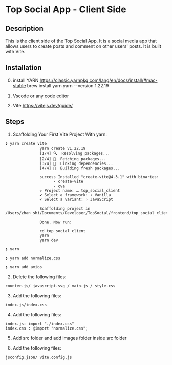 # Top Social App - Client Side

## Description

This is the client side of the Top Social App. It is a social media app that allows users to create posts and comment on other users' posts. It is built with Vite.

## Installation

0. install YARN https://classic.yarnpkg.com/lang/en/docs/install/#mac-stable
	brew install yarn
   yarn --version
      1.22.19

1. Vscode or any code editor

2. Vite https://vitejs.dev/guide/

## Steps

1. Scaffolding Your First Vite Project
   With yarn:

```
❯ yarn create vite
               yarn create v1.22.19
               [1/4] 🔍  Resolving packages...
               [2/4] 🚚  Fetching packages...
               [3/4] 🔗  Linking dependencies...
               [4/4] 🔨  Building fresh packages...

               success Installed "create-vite@4.3.1" with binaries:
                     - create-vite
                     - cva
               ✔ Project name: … top_social_client
               ✔ Select a framework: › Vanilla
               ✔ Select a variant: › JavaScript

               Scaffolding project in /Users/zhan_shi/Documents/Developer/TopSocial/frontend/top_social_client...

               Done. Now run:

               cd top_social_client
               yarn
               yarn dev

❯ yarn

❯ yarn add normalize.css 

❯ yarn add axios 
```

2. Delete the following files:

```
counter.js/ javascript.svg / main.js / style.css
```

3.  Add the following files:

```
index.js/index.css
```

4.  Add the following files:

```
index.js: import "./index.css"
index.css : @import "normalize.css";
```

5.  Add src folder and add images folder inside src folder

6.  Add the following files:

```
jsconfig.json/ vite.config.js
```
